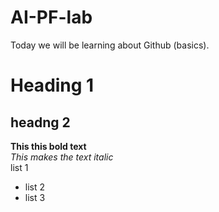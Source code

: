 # AI-PF-lab
Today we will be learning about Github (basics).
# Heading 1
## headng 2
**This this bold text**
<br/>
_This makes the text italic_
<br/>
list 1
- list 2
- list 3
